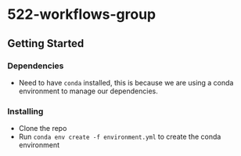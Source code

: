 # 522-workflows-group

## Getting Started

### Dependencies

- Need to have `conda` installed, this is because we are using a conda environment to manage our dependencies.

### Installing

- Clone the repo
- Run `conda env create -f environment.yml` to create the conda environment
